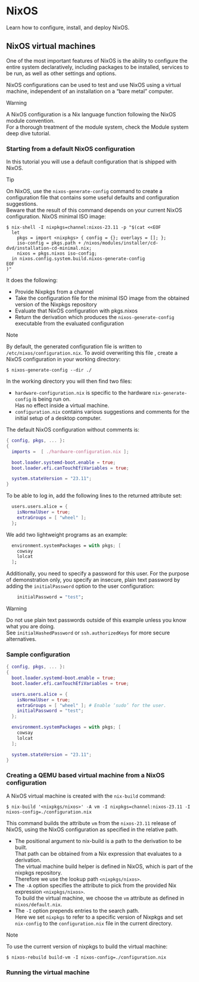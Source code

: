 # NixOS
Learn how to configure, install, and deploy NixOS.

## NixOS virtual machines
One of the most important features of NixOS is the ability to configure the entire system declaratively, including packages to be installed, services to be run, as well as other settings and options.

NixOS configurations can be used to test and use NixOS using a virtual machine, independent of an installation on a “bare metal” computer.

> [!WARNING]
> A NixOS configuration is a Nix language function following the NixOS module convention.\
> For a thorough treatment of the module system, check the Module system deep dive tutorial.

### Starting from a default NixOS configuration
In this tutorial you will use a default configuration that is shipped with NixOS.

> [!TIP]
> On NixOS, use the `nixos-generate-config` command to create a configuration file that contains some useful defaults and configuration suggestions.\
> Beware that the result of this command depends on your current NixOS configuration.
> NixOS minimal ISO image:
> ```shell
> $ nix-shell -I nixpkgs=channel:nixos-23.11 -p "$(cat <<EOF
>   let
>     pkgs = import <nixpkgs> { config = {}; overlays = []; };
>     iso-config = pkgs.path + /nixos/modules/installer/cd-dvd/installation-cd-minimal.nix;
>     nixos = pkgs.nixos iso-config;
>   in nixos.config.system.build.nixos-generate-config
> EOF
> )"
> ```
> It does the following:
> + Provide Nixpkgs from a channel
> + Take the configuration file for the minimal ISO image from the obtained version of the Nixpkgs repository
> + Evaluate that NixOS configuration with pkgs.nixos
> + Return the derivation which produces the `nixos-generate-config` executable from the evaluated configuration

> [!NOTE]
> By default, the generated configuration file is written to `/etc/nixos/configuration.nix`.
> To avoid overwriting this file , create a NixOS configuration in your working directory:
> ```shell
> $ nixos-generate-config --dir ./
> ```
> In the working directory you will then find two files:
> + `hardware-configuration.nix` is specific to the hardware `nix-generate-config` is being run on.\
>   Has no effect inside a virtual machine.
> + `configuration.nix` contains various suggestions and comments for the initial setup of a desktop computer.

The default NixOS configuration without comments is:
```nix
{ config, pkgs, ... }:
{
  imports =  [ ./hardware-configuration.nix ];

  boot.loader.systemd-boot.enable = true;
  boot.loader.efi.canTouchEfiVariables = true;

  system.stateVersion = "23.11";
}
```
To be able to log in, add the following lines to the returned attribute set:
```nix
  users.users.alice = {
    isNormalUser = true;
    extraGroups = [ "wheel" ];
  };
```
We add two lightweight programs as an example:
```nix
  environment.systemPackages = with pkgs; [
    cowsay
    lolcat
  ];
```
Additionally, you need to specify a password for this user. For the purpose of demonstration only, you specify an insecure, plain text password by adding the `initialPassword` option to the user configuration:
```nix
    initialPassword = "test";
```

> [!WARNING]
> Do not use plain text passwords outside of this example unless you know what you are doing.\
> See `initialHashedPassword` or `ssh.authorizedKeys` for more secure alternatives.

### Sample configuration
```nix
{ config, pkgs, ... }:
{
  boot.loader.systemd-boot.enable = true;
  boot.loader.efi.canTouchEfiVariables = true;

  users.users.alice = {
    isNormalUser = true;
    extraGroups = [ "wheel" ]; # Enable ‘sudo’ for the user.
    initialPassword = "test";
  };

  environment.systemPackages = with pkgs; [
    cowsay
    lolcat
  ];

  system.stateVersion = "23.11";
}
```
### Creating a QEMU based virtual machine from a NixOS configuration
A NixOS virtual machine is created with the `nix-build` command:
```shell
$ nix-build '<nixpkgs/nixos>' -A vm -I nixpkgs=channel:nixos-23.11 -I nixos-config=./configuration.nix
```
This command builds the attribute `vm` from the `nixos-23.11` release of NixOS, using the NixOS configuration as specified in the relative path.
+ The positional argument to nix-build is a path to the derivation to be built.\
  That path can be obtained from a Nix expression that evaluates to a derivation.\
  The virtual machine build helper is defined in NixOS, which is part of the nixpkgs repository.\
  Therefore we use the lookup path `<nixpkgs/nixos>`.
+ The `-A` option specifies the attribute to pick from the provided Nix expression `<nixpkgs/nixos>`.\
  To build the virtual machine, we choose the `vm` attribute as defined in `nixos/default.nix`.
+ The `-I` option prepends entries to the search path.\
  Here we set `nixpkgs` to refer to a specific version of Nixpkgs and set `nix-config` to the `configuration.nix` file in the current directory.

> [!NOTE]
> To use the current version of nixpkgs to build the virtual machine:
> ```shell
> $ nixos-rebuild build-vm -I nixos-config=./configuration.nix
> ```

### Running the virtual machine

